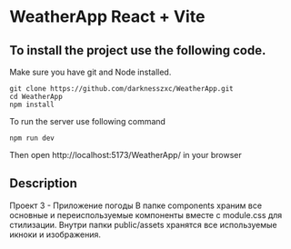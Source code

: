 
# WeatherApp React + Vite 

## To install the project use the following code.

Make sure you have git and Node installed.

```shell
git clone https://github.com/darknesszxc/WeatherApp.git
cd WeatherApp
npm install
```

To run the server use following command

```shell
npm run dev
```

Then open http://localhost:5173/WeatherApp/ in your browser



## Description

Проект 3 - Приложение погоды 
В папке components храним все основные и переиспользуемые компоненты вместе с module.css для стилизации.
Внутри папки public/assets хранятся все используемые икноки и изображения.


